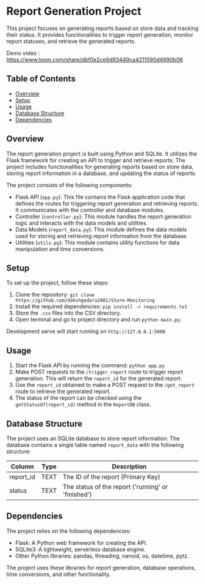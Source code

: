 # Report Generation Project

This project focuses on generating reports based on store data and tracking their status. It provides functionalities to trigger report generation, monitor report statuses, and retrieve the generated reports.

Demo video : https://www.loom.com/share/dbf0e2ce9d93449ca4211590d4990b06

## Table of Contents
- [Overview](#overview)
- [Setup](#setup)
- [Usage](#usage)
- [Database Structure](#database-structure)
- [Dependencies](#dependencies)


## Overview

The report generation project is built using Python and SQLite. It utilizes the Flask framework for creating an API to trigger and retrieve reports. The project includes functionalities for generating reports based on store data, storing report information in a database, and updating the status of reports.

The project consists of the following components:
- Flask API (`app.py`): This file contains the Flask application code that defines the routes for triggering report generation and retrieving reports. It communicates with the controller and database modules.
- Controller (`controller.py`): This module handles the report generation logic and interacts with the data models and utilities.
- Data Models (`report_data.py`): This module defines the data models used for storing and retrieving report information from the database.
- Utilities (`utils.py`): This module contains utility functions for data manipulation and time conversions.

## Setup

To set up the project, follow these steps:

1. Clone the repository: `git clone https://github.com/dakshgodara2001/Store-Monitoring`
2. Install the required dependencies: `pip install -r requirements.txt`
3. Store the `.csv` files into the CSV directory.
4. Open terminal and go to project directory and run `python main.py`.

Development serve will start running on `http://127.0.0.1:5000` 

## Usage

1. Start the Flask API by running the command: `python app.py`
2. Make POST requests to the `/trigger_report` route to trigger report generation. This will return the `report_id` for the generated report.
3. Use the `report_id` obtained to make a POST request to the `/get_report` route to retrieve the generated report.
4. The status of the report can be checked using the `getStatusOf(report_id)` method in the `ReportDB` class.

## Database Structure

The project uses an SQLite database to store report information. The database contains a single table named `report_data` with the following structure:

| Column    | Type     | Description                                    |
|-----------|----------|------------------------------------------------|
| report_id | TEXT     | The ID of the report (Primary Key)              |
| status    | TEXT     | The status of the report ('running' or 'finished') |

## Dependencies

The project relies on the following dependencies:

- Flask: A Python web framework for creating the API.
- SQLite3: A lightweight, serverless database engine.
- Other Python libraries: pandas, threading, nanoid, os, datetime, pytz.

The project uses these libraries for report generation, database operations, time conversions, and other functionality.


